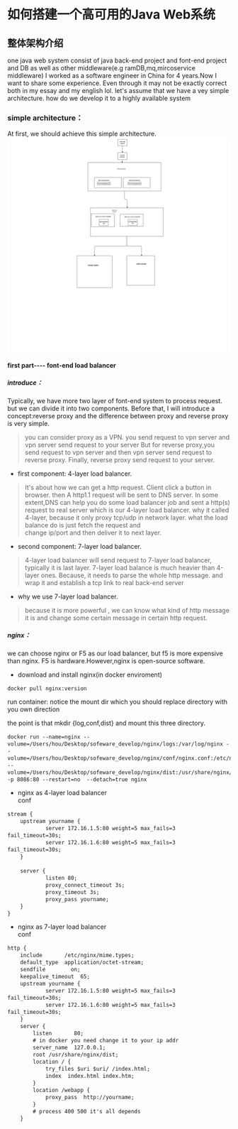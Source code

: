 # 如何搭建一个高可用的Java Web系统

## 整体架构介绍
one java web system consist of java back-end project and font-end project and DB as well as other middleware(e.g ramDB,mq,mircoservice middleware)
I worked as a software engineer in China for 4 years.Now I want to share some experience. Even through it may not be exactly correct both in my essay and my english lol.
let's assume that we have a vey simple architecture. how do we develop it to a highly available system
### simple architecture：
At first, we should achieve this simple architecture.
![1](images/architecture1.jpg)
#### first part---- font-end load balancer

##### introduce：
Typically, we have more two layer of font-end system to process
request. but we can divide it into two components.
Before that, I will introduce a concept:reverse proxy and the difference between proxy and reverse proxy is very simple.
> you can consider proxy as a VPN. you send request to vpn server and vpn server send request to your server
> But for reverse proxy,you send request to vpn server and then vpn server send request to reverse proxy. Finally, reverse proxy send request to your server.
- first component: 4-layer load balancer. 
> It's about how we can get a http request. 
Client click a button in browser. then A http1.1 request will be sent to DNS server. In some extent,DNS can help you do some 
>load balancer job and sent a http(s) request to real server which is our 4-layer load balancer.
> why it called 4-layer, because it only proxy tcp/udp in network layer. what the load balance do is just fetch the request and  
> change ip/port and then deliver it to next layer.
- second component: 7-layer load balancer.
> 4-layer load balancer will send request to 7-layer load balancer, typically it is last layer. 7-layer load balance
> is much  heavier than 4-layer ones. Because, it needs to parse the whole http message. and wrap it and establish a tcp link to 
> real back-end server
- why we use 7-layer load balancer.
> because it is more powerful , we can know what kind of http message it is and change some certain message in certain http request.
##### nginx：
we can choose nginx or F5  as our load balancer, but f5 is more expensive than nginx.
F5 is hardware.However,nginx is open-source software.
- download and install nginx(in docker enviroment)

````
docker pull nginx:version 
````
run container: notice the mount dir which you should replace directory with you own direction

the point is that   mkdir {log,conf,dist} and mount this three directory.

````
docker run --name=nginx --volume=/Users/hou/Desktop/sofeware_develop/nginx/logs:/var/log/nginx --volume=/Users/hou/Desktop/sofeware_develop/nginx/conf/nginx.conf:/etc/nginx/nginx.conf --volume=/Users/hou/Desktop/sofeware_develop/nginx/dist:/usr/share/nginx/dist -p 8086:80 --restart=no  --detach=true nginx
````
- nginx as 4-layer load balancer  
conf
````
stream {
    upstream yourname {
            server 172.16.1.5:80 weight=5 max_fails=3 fail_timeout=30s;
            server 172.16.1.6:80 weight=5 max_fails=3 fail_timeout=30s;
    }

    server {
            listen 80;
            proxy_connect_timeout 3s;
            proxy_timeout 3s;
            proxy_pass yourname;
    }
}
````
- nginx as 7-layer load balancer  
  conf
````
http {
    include       /etc/nginx/mime.types;
    default_type  application/octet-stream;
    sendfile        on;
    keepalive_timeout  65;
    upstream yourname {
            server 172.16.1.5:80 weight=5 max_fails=3 fail_timeout=30s;
            server 172.16.1.6:80 weight=5 max_fails=3 fail_timeout=30s;
    }
    server {
        listen       80;
        # in docker you need change it to your ip addr
        server_name  127.0.0.1;
        root /usr/share/nginx/dist;
        location / {
            try_files $uri $uri/ /index.html;
            index  index.html index.htm;
        }
        location /webapp {
            proxy_pass  http://yourname;
        }
        # process 400 500 it's all depends
    }
    
````


